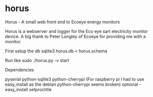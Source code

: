 horus
=====

Horus - A small web front end to Ecoeye energy monitors

Horus is a webserver and logger for the Eco eye sart electricity monitor device.
A big thank to Peter Longley of Ecoeye for providing me with a monitor.

First setup the db
sqlite3 horus.db < horus.schema

Run like sudo ./horus.py  -v start

Dependencies

pyserial
python-sqlite3
python-cherrypi (For raspberry pi I had to use easy_install as the debian python-cherrypi seems broken)
optional - easy_install setproctitle
